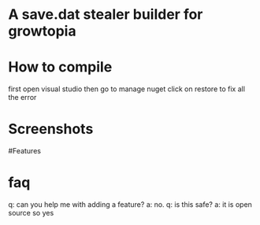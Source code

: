 # A save.dat stealer builder for growtopia
# How to compile
first open visual studio then go to manage nuget click on restore to fix all the error
# Screenshots

#Features


# faq
q: can you help me with adding a feature?
a: no.
q: is this safe?
a: it is open source so yes
